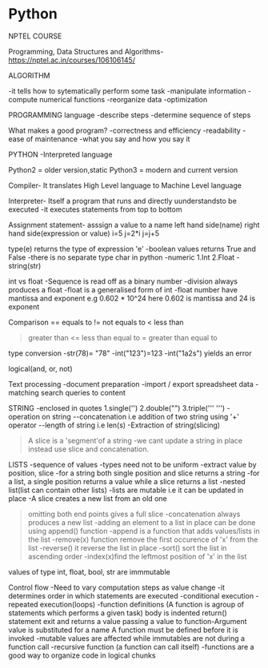 # Python

NPTEL COURSE

Programming, Data Structures and Algorithms- https://nptel.ac.in/courses/106106145/

ALGORITHM 

-it tells how to sytematically perform some task
-manipulate information
-compute numerical functions
-reorganize data
-optimization

PROGRAMMING language 
-describe steps
-determine sequence of steps


What makes a good program?
-correctness and efficiency
-readability
-ease of maintenance
-what you say and how you say it


PYTHON
-Interpreted language


Python2 = older version,static
Python3 = modern and current version

Compiler- It translates High Level language to Machine Level language

Interpreter- Itself a program that runs and directly uunderstandsto be executed
           -it executes statements from top to bottom
           
           
           
Assignment statement- asssign a value to a name
left hand side(name)
right hand side(expression or value)
i=5 
j=2*i
j=j+5

type(e) returns the type of expression 'e'
-boolean values returns True and False
-there is no separate type char in python
-numeric 
1.Int   2.Float
-string(str)

int vs float
-Sequence is read off as a binary number
-division always produces a float
-float is a generalised form of int
-float number have mantissa and exponent
e.g  0.602 * 10^24
here 0.602 is mantissa and 24 is exponent

Comparison
== equals to
!= not equals to
< less than
> greater than
<= less than equal to
>= greater than equal to

type conversion
-str(78)= "78"
-int("123")=123
-int("1a2s")  yields an error

logical(and, or, not)

Text processing
-document preparation
-import / export spreadsheet data
-matching search queries to content

STRING
-enclosed in quotes
1.single('')
2.double("")
3.triple(''' ''')
-operation on string
--concatenation i.e addition of two string using '+' operator
--length of string i.e len(s)
-Extraction of string(slicing)
>A slice is a 'segment'of a string
-we cant update a string in place instead use slice and concatenation.


LISTS
-sequence of values
-types need not to be uniform
-extract value by position, slice
-for a string both single position and slice returns a string
-for a list, a single position returns a value while a slice returns a list
-nested list(list can contain other lists)
-lists are mutable i.e it can be updated in place
-A slice creates a new list from an old one
>omitting both end points gives a full slice
-concatenation always produces a new list
-adding an element to a list in place can be done using append() function
-append is a function that adds values/lists in the list 
-remove(x) function remove the first occurence of 'x' from the list
-reverse() it reverse the list in place
-sort() sort the list in ascending order
-index(x)find the leftmost position of 'x' in the list

values of type int, float, bool, str are immmutable


Control flow
-Need to vary computation steps as value change
-it determines order in which statements are executed
-conditional execution
-repeated execution(loops)
-function definitions
(A function is agroup of statements which performs a given task)
body is indented
return() statement exit and returns a value
passing a value to function-Argument value is substituted for a name
A function must be defined before it is invoked
-mutable values are affected while immutables are not during a function call
-recursive function (a function can call itself)
-functions are a good way to organize code in logical chunks
